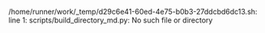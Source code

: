 /home/runner/work/_temp/d29c6e41-60ed-4e75-b0b3-27ddcbd6dc13.sh: line 1: scripts/build_directory_md.py: No such file or directory

